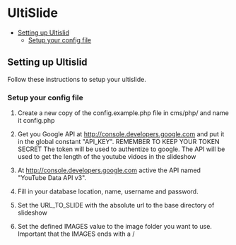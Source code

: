 # UltiSlide

* [Setting up Ultislid](#setting-up-ultislid)
    * [Setup your config file](#setup-your-config-file)
    
## Setting up Ultislid
Follow these instructions to setup your ultislide.

### Setup your config file

1. Create a new copy of the config.example.php file in cms/php/ and name it config.php

2.  Get you Google API at http://console.developers.google.com and put it in the global constant "API_KEY". REMEMBER TO KEEP YOUR TOKEN SECRET
The token will be used to authentize to google. The API will be used to get the length of the youtube vidoes in the slideshow

3.  At http://console.developers.google.com active the API named "YouTube Data API v3".

4.  Fill in your database location, name, username and password.

5.  Set the URL_TO_SLIDE with the absolute url to the base directory of slideshow

6.  Set the defined IMAGES value to the image folder you want to use.  Important that the IMAGES ends with a /
